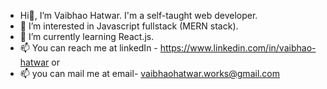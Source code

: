 - Hi👋, I’m Vaibhao Hatwar. I'm a self-taught web developer.
- 👀 I’m interested in Javascript fullstack (MERN stack).
- 🌱 I’m currently learning React.js.
- 📫 You can reach me at linkedIn - https://www.linkedin.com/in/vaibhao-hatwar or
- 📫 you can mail me at email- vaibhaohatwar.works@gmail.com


<!---
VaibhaoHatwar/VaibhaoHatwar is a ✨ special ✨ repository because its `README.md` (this file) appears on your GitHub profile.
You can click the Preview link to take a look at your changes.
--->
